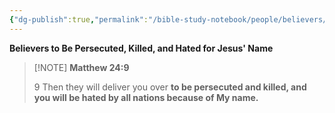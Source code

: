 ```yaml
---
{"dg-publish":true,"permalink":"/bible-study-notebook/people/believers/persecuted/matthew-24v9/","tags":["Events/End-Time/Birth-Pain/Signs/Believers/Betrayed-and-Hated"],"created":"2025-06-02T23:52:02.821-04:00","updated":"2025-06-04T01:40:35.447-04:00"}
---
```



**Believers to Be Persecuted, Killed, and Hated for Jesus' Name**

> [!NOTE] **Matthew 24:9**
>
> 9 Then they will deliver you over **to be persecuted and killed, and you will be hated by all nations because of My name.**


